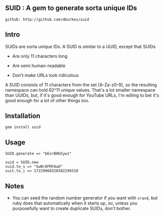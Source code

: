 ## SUID : A gem to generate sorta unique IDs

    github: http://github.com/dburkes/suid
  
## Intro

SUIDs are sorta unique IDs. A SUID is similar to a UUID, except that SUIDs

* Are only 11 characters long

* Are semi human-readable

* Don't make URLs look ridiculous

A SUID consists of 11 characters from the set [A-Za-z0-9], so the resulting namespace can hold 62^11 unique values.  That's a lot smaller
namespace than UUIDs, but, if it's good enough for YouTube URLs, I'm willing to bet it's good enough for a lot of other things too.

## Installation

    gem install suid
    
## Usage

    SUID.generate => "bEsrB0H2yw1"
    
    suid = SUID.new
    suid.to_s => "kwNr8FMYAaO"
    suit.to_i => 17229968328302299310
    
## Notes

* You can seed the random number generator if you want with `srand`, but ruby does that automatically when it starts up, so, unless
you purposefully want to create duplicate SUIDs, don't bother.
